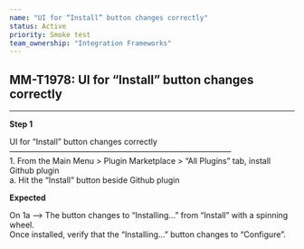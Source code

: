 ```yaml
---
name: "UI for “Install” button changes correctly"
status: Active
priority: Smoke test
team_ownership: "Integration Frameworks"
---
```


## MM-T1978: UI for “Install” button changes correctly

---

**Step 1**

UI for “Install” button changes correctly\
————————————————————————————\
1\. From the Main Menu > Plugin Marketplace > “All Plugins” tab, install Github plugin\
a. Hit the “Install” button beside Github plugin

**Expected**

On 1a --> The button changes to “Installing…” from “Install” with a spinning wheel.\
Once installed, verify that the “Installing…” button changes to “Configure”.
